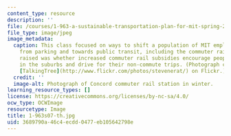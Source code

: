 ```yaml
---
content_type: resource
description: ''
file: /courses/1-963-a-sustainable-transportation-plan-for-mit-spring-2007/3689790a46c4ecdd0477eb105642798e_1-963s07-th.jpg
file_type: image/jpeg
image_metadata:
  caption: This class focused on ways to shift a population of MIT employees away
    from parking and towards public transit, including the commuter rail. One question
    raised was whether increased commuter rail subsidies encourage people to live
    in the suburbs and drive for their non-commute trips. (Photograph courtesy of
    [TalkingTree](http://www.flickr.com/photos/stevenerat/) on Flickr.)
  credit: ''
  image-alt: Photograph of Concord commuter rail station in winter.
learning_resource_types: []
license: https://creativecommons.org/licenses/by-nc-sa/4.0/
ocw_type: OCWImage
resourcetype: Image
title: 1-963s07-th.jpg
uid: 3689790a-46c4-ecdd-0477-eb105642798e
---
```

